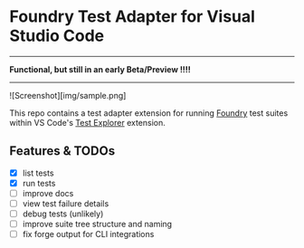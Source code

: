 # Foundry Test Adapter for Visual Studio Code

---

**Functional, but still in an early Beta/Preview !!!!**

---

[foundry]: https://book.getfoundry.sh/
[test-explorer]: ttps://marketplace.visualstudio.com/items?itemName=hbenl.vscode-test-explorer

![Screenshot][img/sample.png]

This repo contains a test adapter extension for running [Foundry][foundry] test suites within VS Code's [Test Explorer][test-explorer] extension.

## Features & TODOs

- [x] list tests
- [x] run tests
- [ ] improve docs
- [ ] view test failure details
- [ ] debug tests (unlikely)
- [ ] improve suite tree structure and naming
- [ ] fix forge output for CLI integrations
